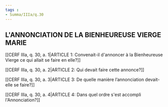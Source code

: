```yaml
---
tags : 
- Summa/IIIa/q.30
---
```


## L'ANNONCIATION DE LA BIENHEUREUSE VIERGE MARIE

[[CERF IIIa, q. 30, a. 1|ARTICLE 1: Convenait-il d'annoncer à la Bienheureuse Vierge ce qui allait se faire en elle?]]

[[CERF IIIa, q. 30, a. 2|ARTICLE 2: Qui devait faire cette annonce?]]

[[CERF IIIa, q. 30, a. 3|ARTICLE 3: De quelle manière l’annonciation devait-elle se faire?]]

[[CERF IIIa, q. 30, a. 4|ARTICLE 4: Dans quel ordre s'est accompli l'Annonciation?]]

